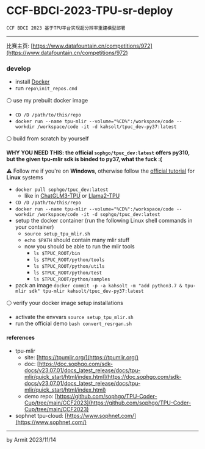 # CCF-BDCI-2023-TPU-sr-deploy

    CCF BDCI 2023 基于TPU平台实现超分辨率重建模型部署

----

比赛主页: [https://www.datafountain.cn/competitions/972](https://www.datafountain.cn/competitions/972)


### develop

- install [Docker](https://docs.docker.com/get-docker/)
- run `repo\init_repos.cmd`

⚪ use my prebuilt docker image

- `CD /D /path/to/this/repo`
- `docker run --name tpu-mlir --volume="%CD%":/workspace/code --workdir /workspace/code -it -d kahsolt/tpuc_dev-py37:latest`

⚪ build from scratch by yourself

**WHY YOU NEED THIS: the official `sophgo/tpuc_dev:latest` offers py310, but the given tpu-mlir sdk is binded to py37, what the fuck :(**

⚠ Follow me if you're on **Windows**, otherwise follow the [official tutorial](https://github.com/sophgo/TPU-Coder-Cup/tree/main/CCF2023#13-%E9%85%8D%E7%BD%AE%E5%BC%80%E5%8F%91%E7%8E%AF%E5%A2%83) for **Linux** systems

- `docker pull sophgo/tpuc_dev:latest`
  - like in [ChatGLM3-TPU](https://github.com/sophgo/ChatGLM3-TPU) or [Llama2-TPU](https://github.com/sophgo/Llama2-TPU)
- `CD /D /path/to/this/repo`
- `docker run --name tpu-mlir --volume="%CD%":/workspace/code --workdir /workspace/code -it -d sophgo/tpuc_dev:latest`
- setup the docker container (run the following Linux shell commands in your container)
  - `source setup_tpu_mlir.sh`
  - `echo $PATH` should contain many mlir stuff
  - now you should be able to run the mlir tools
    - `ls $TPUC_ROOT/bin`
    - `ls $TPUC_ROOT/python/tools`
    - `ls $TPUC_ROOT/python/utils`
    - `ls $TPUC_ROOT/python/test`
    - `ls $TPUC_ROOT/python/samples`
- pack an image `docker commit -p -a kahsolt -m "add python3.7 & tpu-mlir sdk" tpu-mlir kahsolt/tpuc_dev-py37:latest`

⚪ verify your docker image setup installations

- activate the envvars `source setup_tpu_mlir.sh`
- run the official demo `bash convert_resrgan.sh`


#### references

- tpu-mlir
  - site: [https://tpumlir.org/](https://tpumlir.org/)
  - doc: [https://doc.sophgo.com/sdk-docs/v23.07.01/docs_latest_release/docs/tpu-mlir/quick_start/html/index.html](https://doc.sophgo.com/sdk-docs/v23.07.01/docs_latest_release/docs/tpu-mlir/quick_start/html/index.html)
  - demo repo: [https://github.com/sophgo/TPU-Coder-Cup/tree/main/CCF2023](https://github.com/sophgo/TPU-Coder-Cup/tree/main/CCF2023)
- sophnet tpu-cloud: [https://www.sophnet.com/](https://www.sophnet.com/)

----
by Armit
2023/11/14
